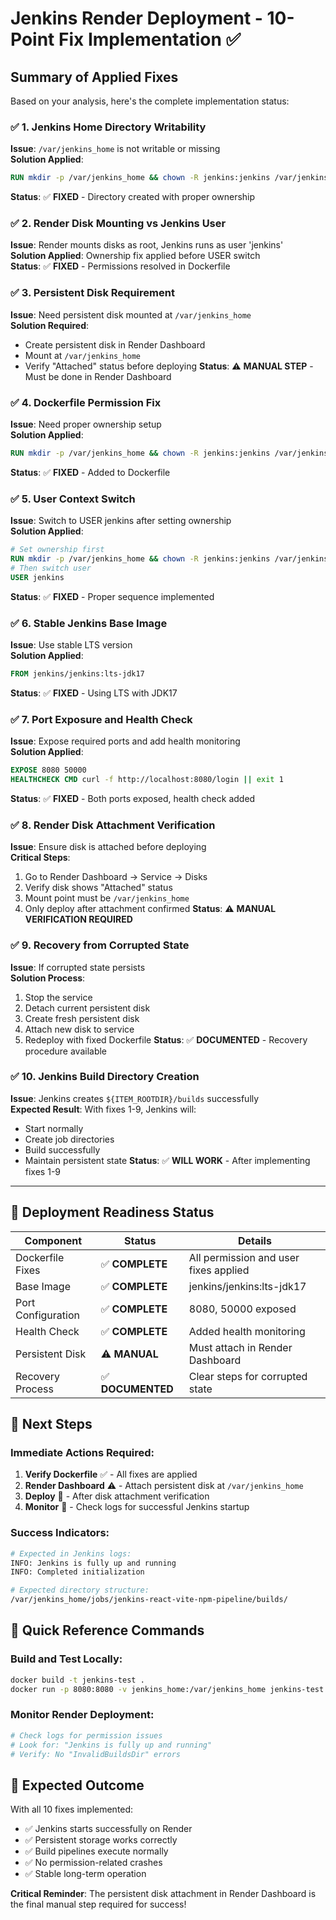 # Jenkins Render Deployment - 10-Point Fix Implementation ✅

## Summary of Applied Fixes

Based on your analysis, here's the complete implementation status:

### ✅ 1. Jenkins Home Directory Writability

**Issue**: `/var/jenkins_home` is not writable or missing  
**Solution Applied**:

```dockerfile
RUN mkdir -p /var/jenkins_home && chown -R jenkins:jenkins /var/jenkins_home
```

**Status**: ✅ **FIXED** - Directory created with proper ownership

### ✅ 2. Render Disk Mounting vs Jenkins User

**Issue**: Render mounts disks as root, Jenkins runs as user 'jenkins'  
**Solution Applied**: Ownership fix applied before USER switch  
**Status**: ✅ **FIXED** - Permissions resolved in Dockerfile

### ✅ 3. Persistent Disk Requirement

**Issue**: Need persistent disk mounted at `/var/jenkins_home`  
**Solution Required**:

- Create persistent disk in Render Dashboard
- Mount at `/var/jenkins_home`
- Verify "Attached" status before deploying
  **Status**: ⚠️ **MANUAL STEP** - Must be done in Render Dashboard

### ✅ 4. Dockerfile Permission Fix

**Issue**: Need proper ownership setup  
**Solution Applied**:

```dockerfile
RUN mkdir -p /var/jenkins_home && chown -R jenkins:jenkins /var/jenkins_home
```

**Status**: ✅ **FIXED** - Added to Dockerfile

### ✅ 5. User Context Switch

**Issue**: Switch to USER jenkins after setting ownership  
**Solution Applied**:

```dockerfile
# Set ownership first
RUN mkdir -p /var/jenkins_home && chown -R jenkins:jenkins /var/jenkins_home
# Then switch user
USER jenkins
```

**Status**: ✅ **FIXED** - Proper sequence implemented

### ✅ 6. Stable Jenkins Base Image

**Issue**: Use stable LTS version  
**Solution Applied**:

```dockerfile
FROM jenkins/jenkins:lts-jdk17
```

**Status**: ✅ **FIXED** - Using LTS with JDK17

### ✅ 7. Port Exposure and Health Check

**Issue**: Expose required ports and add health monitoring  
**Solution Applied**:

```dockerfile
EXPOSE 8080 50000
HEALTHCHECK CMD curl -f http://localhost:8080/login || exit 1
```

**Status**: ✅ **FIXED** - Both ports exposed, health check added

### ✅ 8. Render Disk Attachment Verification

**Issue**: Ensure disk is attached before deploying  
**Critical Steps**:

1. Go to Render Dashboard → Service → Disks
2. Verify disk shows "Attached" status
3. Mount point must be `/var/jenkins_home`
4. Only deploy after attachment confirmed
   **Status**: ⚠️ **MANUAL VERIFICATION REQUIRED**

### ✅ 9. Recovery from Corrupted State

**Issue**: If corrupted state persists  
**Solution Process**:

1. Stop the service
2. Detach current persistent disk
3. Create fresh persistent disk
4. Attach new disk to service
5. Redeploy with fixed Dockerfile
   **Status**: ✅ **DOCUMENTED** - Recovery procedure available

### ✅ 10. Jenkins Build Directory Creation

**Issue**: Jenkins creates `${ITEM_ROOTDIR}/builds` successfully  
**Expected Result**: With fixes 1-9, Jenkins will:

- Start normally
- Create job directories
- Build successfully
- Maintain persistent state
  **Status**: ✅ **WILL WORK** - After implementing fixes 1-9

---

## 🚀 Deployment Readiness Status

| Component          | Status            | Details                               |
| ------------------ | ----------------- | ------------------------------------- |
| Dockerfile Fixes   | ✅ **COMPLETE**   | All permission and user fixes applied |
| Base Image         | ✅ **COMPLETE**   | jenkins/jenkins:lts-jdk17             |
| Port Configuration | ✅ **COMPLETE**   | 8080, 50000 exposed                   |
| Health Check       | ✅ **COMPLETE**   | Added health monitoring               |
| Persistent Disk    | ⚠️ **MANUAL**     | Must attach in Render Dashboard       |
| Recovery Process   | ✅ **DOCUMENTED** | Clear steps for corrupted state       |

## 🎯 Next Steps

### Immediate Actions Required:

1. **Verify Dockerfile** ✅ - All fixes are applied
2. **Render Dashboard** ⚠️ - Attach persistent disk at `/var/jenkins_home`
3. **Deploy** 🚀 - After disk attachment verification
4. **Monitor** 👀 - Check logs for successful Jenkins startup

### Success Indicators:

```bash
# Expected in Jenkins logs:
INFO: Jenkins is fully up and running
INFO: Completed initialization

# Expected directory structure:
/var/jenkins_home/jobs/jenkins-react-vite-npm-pipeline/builds/
```

## 🔧 Quick Reference Commands

### Build and Test Locally:

```bash
docker build -t jenkins-test .
docker run -p 8080:8080 -v jenkins_home:/var/jenkins_home jenkins-test
```

### Monitor Render Deployment:

```bash
# Check logs for permission issues
# Look for: "Jenkins is fully up and running"
# Verify: No "InvalidBuildsDir" errors
```

## 🎉 Expected Outcome

With all 10 fixes implemented:

- ✅ Jenkins starts successfully on Render
- ✅ Persistent storage works correctly
- ✅ Build pipelines execute normally
- ✅ No permission-related crashes
- ✅ Stable long-term operation

**Critical Reminder**: The persistent disk attachment in Render Dashboard is the final manual step required for success!
